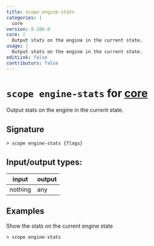 ```yaml
---
title: scope engine-stats
categories: |
  core
version: 0.106.0
core: |
  Output stats on the engine in the current state.
usage: |
  Output stats on the engine in the current state.
editLink: false
contributors: false
---
```

<!-- This file is automatically generated. Please edit the command in https://github.com/nushell/nushell instead. -->

# `scope engine-stats` for [core](/commands/categories/core.md)

<div class='command-title'>Output stats on the engine in the current state.</div>

## Signature

```> scope engine-stats {flags} ```


## Input/output types:

| input   | output |
| ------- | ------ |
| nothing | any    |
## Examples

Show the stats on the current engine state
```nu
> scope engine-stats

```

